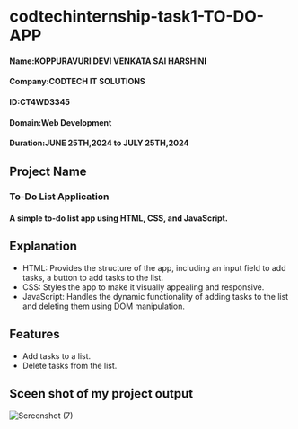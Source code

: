 # codtechinternship-task1-TO-DO-APP
#### Name:KOPPURAVURI DEVI VENKATA SAI HARSHINI
#### Company:CODTECH IT SOLUTIONS
#### ID:CT4WD3345
#### Domain:Web Development
#### Duration:JUNE 25TH,2024 to JULY 25TH,2024
## Project Name
### To-Do List Application
#### A simple to-do list app using HTML, CSS, and JavaScript.
## Explanation
* HTML: Provides the structure of the app, including an input field to add tasks, a button to add tasks to the list.
* CSS: Styles the app to make it visually appealing and responsive.
* JavaScript: Handles the dynamic functionality of adding tasks to the list and deleting them using DOM manipulation.
## Features
* Add tasks to a list.
* Delete tasks from the list.
## Sceen shot of my project output

![Screenshot (7)](https://github.com/user-attachments/assets/1f376261-997f-4882-8177-e532761058ca)
